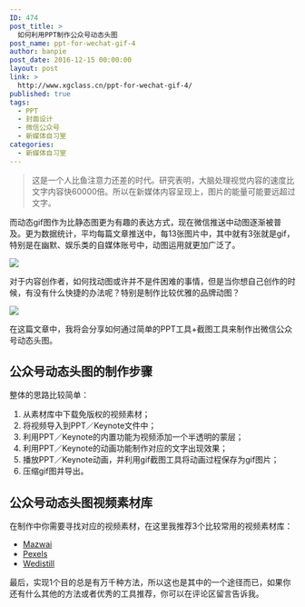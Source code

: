 ```yaml
---
ID: 474
post_title: >
  如何利用PPT制作公众号动态头图
post_name: ppt-for-wechat-gif-4
author: banpie
post_date: 2016-12-15 00:00:00
layout: post
link: >
  http://www.xgclass.cn/ppt-for-wechat-gif-4/
published: true
tags:
  - PPT
  - 封面设计
  - 微信公众号
  - 新媒体自习室
categories:
  - 新媒体自习室
---
```

> 这是一个人比鱼注意力还差的时代。研究表明，大脑处理视觉内容的速度比文字内容快60000倍。所以在新媒体内容呈现上，图片的能量可能要远超过文字。

而动态gif图作为比静态图更为有趣的表达方式，现在微信推送中动图逐渐被普及。更为数据统计，平均每篇文章推送中，每13张图片中，其中就有3张就是gif，特别是在幽默、娱乐类的自媒体账号中，动图运用就更加广泛了。

![][1]

对于内容创作者，如何找动图或许并不是件困难的事情，但是当你想自己创作的时候，有没有什么快捷的办法呢？特别是制作比较优雅的品牌动图？

![][2]

在这篇文章中，我将会分享如何通过简单的PPT工具+截图工具来制作出微信公众号动态头图。

## 公众号动态头图的制作步骤

整体的思路比较简单：

1.  从素材库中下载免版权的视频素材；
2.  将视频导入到PPT／Keynote文件中；
3.  利用PPT／Keynote的内置功能为视频添加一个半透明的蒙层；
4.  利用PPT／Keynote的动画功能制作对应的文字出现效果；
5.  播放PPT／Keynote动画，并利用gif截图工具将动画过程保存为gif图片；
6.  压缩gif图并导出。

## 公众号动态头图视频素材库

在制作中你需要寻找对应的视频素材，在这里我推荐3个比较常用的视频素材库：

*   [Mazwai][3]
*   [Pexels][4]
*   [Wedistill][5]

最后，实现1个目的总是有万千种方法，所以这也是其中的一个途径而已，如果你还有什么其他的方法或者优秀的工具推荐，你可以在评论区留言告诉我。

 [1]: http://www.niaogebiji.com/data/attachment/portal/201610/20/114008r2x132fxyym1c33y.gif
 [2]: http://cdn.bpteach.com/blog/_image/wechatgif.gif
 [3]: http://mazwai.com/#/videos
 [4]: http://videos.pexels.com/
 [5]: http://wedistill.io/